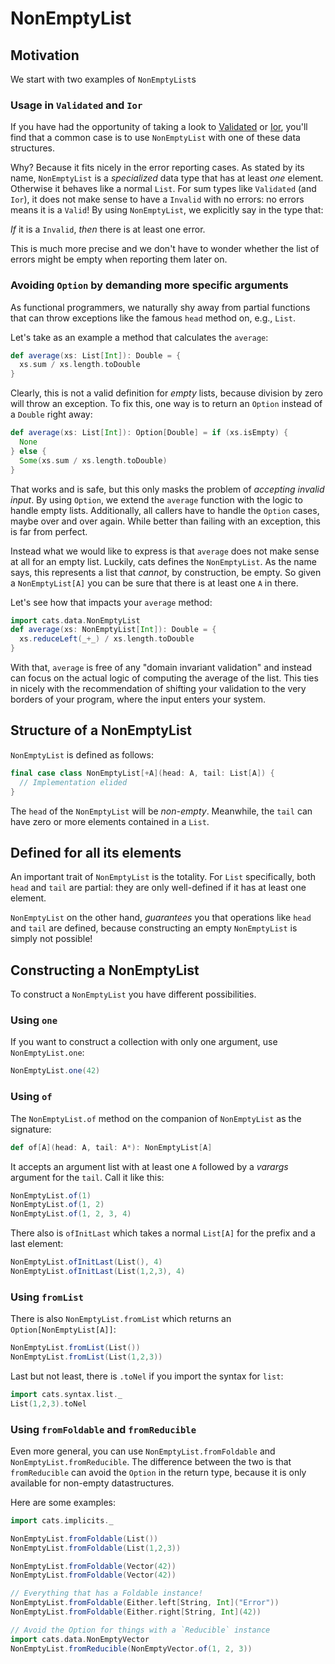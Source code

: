 # NonEmptyList

## Motivation

We start with two examples of `NonEmptyList`s

### Usage in `Validated` and `Ior`

If you have had the opportunity of taking a look to
[Validated](validated.html) or [Ior](ior.md), you'll find that a
common case is to use `NonEmptyList` with one of these data
structures.

Why? Because it fits nicely in the error reporting cases. As stated by
its name, `NonEmptyList` is a _specialized_ data type that has at
least *one* element.  Otherwise it behaves like a normal `List`.  For
sum types like `Validated` (and `Ior`), it does not make sense to have
a `Invalid` with no errors: no errors means it is a `Valid`!  By using
`NonEmptyList`, we explicitly say in the type that:

*If* it is a `Invalid`, *then* there is at least one error.

This is much more precise and we don't have to wonder whether the list
of errors might be empty when reporting them later on.

### Avoiding `Option` by demanding more specific arguments

As functional programmers, we naturally shy away from partial
functions that can throw exceptions like the famous `head` method on,
e.g., `List`.

Let's take as an example a method that calculates the `average`:

```scala mdoc:silent
def average(xs: List[Int]): Double = {
  xs.sum / xs.length.toDouble
}
```

Clearly, this is not a valid definition for *empty* lists, because
division by zero will throw an exception.  To fix this, one way is to
return an `Option` instead of a `Double` right away:

```scala mdoc:silent:nest
def average(xs: List[Int]): Option[Double] = if (xs.isEmpty) {
  None
} else {
  Some(xs.sum / xs.length.toDouble)
}
```

That works and is safe, but this only masks the problem of *accepting
invalid input*.  By using `Option`, we extend the `average` function
with the logic to handle empty lists.  Additionally, all callers have
to handle the `Option` cases, maybe over and over again.  While better
than failing with an exception, this is far from perfect.

Instead what we would like to express is that `average` does not make
sense at all for an empty list.  Luckily, cats defines the
`NonEmptyList`.  As the name says, this represents a list that
*cannot*, by construction, be empty.  So given a `NonEmptyList[A]` you
can be sure that there is at least one `A` in there.

Let's see how that impacts your `average` method:

```scala mdoc:silent:nest
import cats.data.NonEmptyList
def average(xs: NonEmptyList[Int]): Double = {
  xs.reduceLeft(_+_) / xs.length.toDouble
}
```

With that, `average` is free of any "domain invariant validation" and
instead can focus on the actual logic of computing the average of the
list.  This ties in nicely with the recommendation of shifting your
validation to the very borders of your program, where the input enters
your system.

## Structure of a NonEmptyList

`NonEmptyList` is defined as follows:

```scala
final case class NonEmptyList[+A](head: A, tail: List[A]) {
  // Implementation elided
}
```

The `head` of the `NonEmptyList` will be _non-empty_. Meanwhile, the
`tail` can have zero or more elements contained in a `List`.

## Defined for all its elements

An important trait of `NonEmptyList` is the totality. For `List` specifically,
both `head` and `tail` are partial: they are only well-defined if it
has at least one element.

`NonEmptyList` on the other hand, _guarantees_ you that operations like
`head` and `tail` are defined, because constructing an empty
`NonEmptyList` is simply not possible!

## Constructing a NonEmptyList

To construct a `NonEmptyList` you have different possibilities.

### Using `one`

If you want to construct a collection with only one argument, use
`NonEmptyList.one`:

```scala mdoc
NonEmptyList.one(42)
```

### Using `of`

The `NonEmptyList.of` method on the companion of `NonEmptyList` as the signature:

```scala
def of[A](head: A, tail: A*): NonEmptyList[A]
```

It accepts an argument list with at least one `A` followed by a
*varargs* argument for the `tail`.  Call it like this:

```scala mdoc
NonEmptyList.of(1)
NonEmptyList.of(1, 2)
NonEmptyList.of(1, 2, 3, 4)
```

There also is `ofInitLast` which takes a normal `List[A]` for the
prefix and a last element:

```scala mdoc
NonEmptyList.ofInitLast(List(), 4)
NonEmptyList.ofInitLast(List(1,2,3), 4)
```

### Using `fromList`

There is also `NonEmptyList.fromList` which returns an
`Option[NonEmptyList[A]]`:

```scala mdoc
NonEmptyList.fromList(List())
NonEmptyList.fromList(List(1,2,3))
```

Last but not least, there is `.toNel` if you import the syntax for
`list`:

```scala mdoc
import cats.syntax.list._
List(1,2,3).toNel
```

### Using `fromFoldable` and `fromReducible`

Even more general, you can use `NonEmptyList.fromFoldable` and
`NonEmptyList.fromReducible`.  The difference between the two is that
`fromReducible` can avoid the `Option` in the return type, because it
is only available for non-empty datastructures.

Here are some examples:

```scala mdoc
import cats.implicits._

NonEmptyList.fromFoldable(List())
NonEmptyList.fromFoldable(List(1,2,3))

NonEmptyList.fromFoldable(Vector(42))
NonEmptyList.fromFoldable(Vector(42))

// Everything that has a Foldable instance!
NonEmptyList.fromFoldable(Either.left[String, Int]("Error"))
NonEmptyList.fromFoldable(Either.right[String, Int](42))

// Avoid the Option for things with a `Reducible` instance
import cats.data.NonEmptyVector
NonEmptyList.fromReducible(NonEmptyVector.of(1, 2, 3))
```
